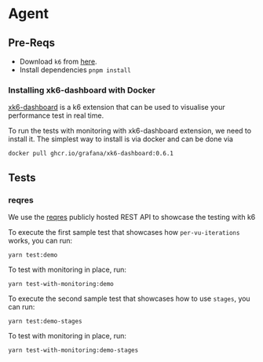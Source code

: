 # Agent

## Pre-Reqs

- Download `k6` from [here](https://k6.io/docs/get-started/installation/).
- Install dependencies `pnpm install`

### Installing xk6-dashboard with Docker

[xk6-dashboard](https://github.com/grafana/xk6-dashboard) is a k6 extension that can be used to visualise your performance test in real time.

To run the tests with monitoring with xk6-dashboard extension, we need to install it. The simplest way to install is via docker and can be done via

`docker pull ghcr.io/grafana/xk6-dashboard:0.6.1`

## Tests

### reqres

We use the [reqres](https://reqres.in/) publicly hosted REST API to showcase the testing with k6

To execute the first sample test that showcases how `per-vu-iterations` works, you can run:

`yarn test:demo`

To test with monitoring in place, run:

`yarn test-with-monitoring:demo`

To execute the second sample test that showcases how to use `stages`, you can run:

`yarn test:demo-stages`

To test with monitoring in place, run:

`yarn test-with-monitoring:demo-stages`
